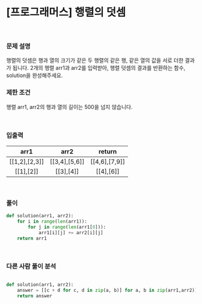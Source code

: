 # [프로그래머스] 행렬의 덧셈

</br>

### 문제 설명
행렬의 덧셈은 행과 열의 크기가 같은 두 행렬의 같은 행, 같은 열의 값을 서로 더한 결과가 됩니다. 2개의 행렬 arr1과 arr2를 입력받아, 행렬 덧셈의 결과를 반환하는 함수, solution을 완성해주세요.

### 제한 조건
행렬 arr1, arr2의 행과 열의 길이는 500을 넘지 않습니다.

</br>

### 입출력 
| arr1 | arr2 | return |
|:---:|:---:|:---:|
| [[1,2],[2,3]] | [[3,4],[5,6]] | [[4,6],[7,9]] |  
| [[1],[2]] | [[3],[4]] | [[4],[6]] | 

<br>


### 풀이

```python
def solution(arr1, arr2):
    for i in range(len(arr1)):
        for j in range(len(arr1[0])):
            arr1[i][j] += arr2[i][j]
    return arr1

```

</br>

### 다른 사람 풀이 분석

```python

def solution(arr1, arr2):
    answer = [[c + d for c, d in zip(a, b)] for a, b in zip(arr1,arr2)]
    return answer

```


